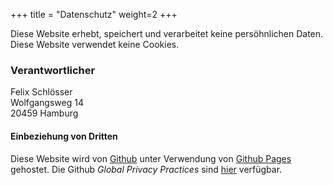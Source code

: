+++
title = "Datenschutz"
weight=2
+++

Diese Website erhebt, speichert und verarbeitet keine persöhnlichen Daten. Diese Website verwendet keine Cookies.

### Verantwortlicher
Felix Schlösser<br>
Wolfgangsweg 14<br>
20459 Hamburg<br>


#### Einbeziehung von Dritten
Diese Website wird von [Github](https://github.com) unter Verwendung von [Github Pages](https://help.github.com/articles/what-is-github-pages/) gehostet. Die Github *Global Privacy Practices* sind [hier](https://help.github.com/articles/global-privacy-practices/) verfügbar.



